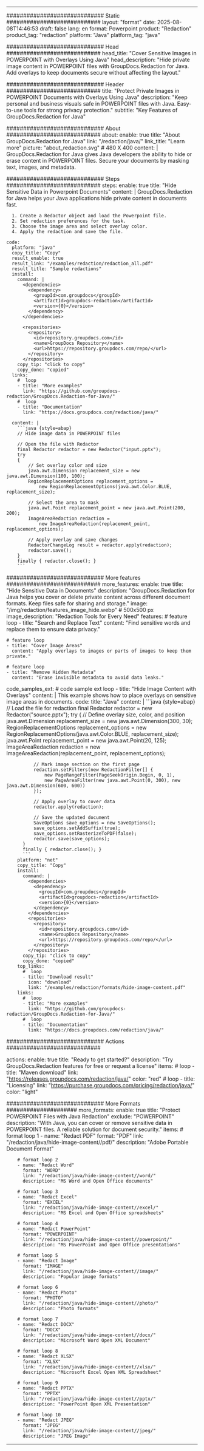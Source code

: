 
---
############################# Static ############################
layout: "format"
date:  2025-08-08T14:46:53
draft: false
lang: en
format: Powerpoint
product: "Redaction"
product_tag: "redaction"
platform: "Java"
platform_tag: "java"

############################# Head ############################
head_title: "Cover Sensitive Images in POWERPOINT with Overlays Using Java"
head_description: "Hide private image content in POWERPOINT files with GroupDocs.Redaction for Java. Add overlays to keep documents secure without affecting the layout."

############################# Header ############################
title: "Protect Private Images in POWERPOINT Documents with Overlays Using Java" 
description: "Keep personal and business visuals safe in POWERPOINT files with Java. Easy-to-use tools for strong privacy protection."
subtitle: "Key Features of GroupDocs.Redaction for Java" 

############################# About ############################
about:
    enable: true
    title: "About GroupDocs.Redaction for Java"
    link: "/redaction/java/"
    link_title: "Learn more"
    picture: "about_redaction.svg" # 480 X 400
    content: |
       GroupDocs.Redaction for Java gives Java developers the ability to hide or erase content in POWERPOINT files. Secure your documents by masking text, images, and metadata.

############################# Steps ############################
steps:
    enable: true
    title: "Hide Sensitive Data in Powerpoint Documents"
    content: |
      GroupDocs.Redaction for Java helps your Java applications hide private content in documents fast.
      
      1. Create a Redactor object and load the Powerpoint file.
      2. Set redaction preferences for the task.
      3. Choose the image area and select overlay color.
      4. Apply the redaction and save the file.
   
    code:
      platform: "java"
      copy_title: "Copy"
      result_enable: true
      result_link: "/examples/redaction/redaction_all.pdf"
      result_title: "Sample redactions"
      install:
        command: |
          <dependencies>
            <dependency>
              <groupId>com.groupdocs</groupId>
              <artifactId>groupdocs-redaction</artifactId>
              <version>{0}</version>
            </dependency>
          </dependencies>

          <repositories>
            <repository>
              <id>repository.groupdocs.com</id>
              <name>GroupDocs Repository</name>
              <url>https://repository.groupdocs.com/repo/</url>
            </repository>
          </repositories>
        copy_tip: "click to copy"
        copy_done: "copied"
      links:
        #  loop
        - title: "More examples"
          link: "https://github.com/groupdocs-redaction/GroupDocs.Redaction-for-Java/"
        #  loop
        - title: "Documentation"
          link: "https://docs.groupdocs.com/redaction/java/"
          
      content: |
        ```java {style=abap}
        // Hide image data in POWERPOINT files

        // Open the file with Redactor
        final Redactor redactor = new Redactor("input.pptx");
        try
        {
            // Set overlay color and size
            java.awt.Dimension replacement_size = new java.awt.Dimension(100, 100);
            RegionReplacementOptions replacement_options = 
                new RegionReplacementOptions(java.awt.Color.BLUE, replacement_size);

            // Select the area to mask
            java.awt.Point replacement_point = new java.awt.Point(200, 200);
            ImageAreaRedaction redaction = 
                new ImageAreaRedaction(replacement_point, replacement_options);

            // Apply overlay and save changes
            RedactorChangeLog result = redactor.apply(redaction);
            redactor.save();
        }
        finally { redactor.close(); }
        ```            


############################# More features ############################
more_features:
  enable: true
  title: "Hide Sensitive Data in Documents"
  description: "GroupDocs.Redaction for Java helps you cover or delete private content across different document formats. Keep files safe for sharing and storage."
  image: "/img/redaction/features_image_hide.webp" # 500x500 px
  image_description: "Redaction Tools for Every Need"
  features:
    # feature loop
    - title: "Search and Replace Text"
      content: "Find sensitive words and replace them to ensure data privacy."

    # feature loop
    - title: "Cover Image Areas"
      content: "Apply overlays to images or parts of images to keep them private."

    # feature loop
    - title: "Remove Hidden Metadata"
      content: "Erase invisible metadata to avoid data leaks."
      
  code_samples_ext:
    # code sample ext loop
    - title: "Hide Image Content with Overlays"
      content: |
        This example shows how to place overlays on sensitive image areas in documents.
      code:
        title: "Java"
        content: |
          ```java {style=abap}
          //  Load the file for redaction
          final Redactor redactor = new Redactor("source.pptx");
          try
          {
              // Define overlay size, color, and position
              java.awt.Dimension replacement_size = new java.awt.Dimension(300, 30);
              RegionReplacementOptions replacement_options = 
                new RegionReplacementOptions(java.awt.Color.BLUE, replacement_size);
              java.awt.Point replacement_point = new java.awt.Point(20, 125);
              ImageAreaRedaction redaction = new ImageAreaRedaction(replacement_point, replacement_options);

              // Mark image section on the first page
              redaction.setFilters(new RedactionFilter[] {
                  new PageRangeFilter(PageSeekOrigin.Begin, 0, 1),
                  new PageAreaFilter(new java.awt.Point(0, 300), new java.awt.Dimension(600, 600))
              });

              // Apply overlay to cover data
              redactor.apply(redaction);

              // Save the updated document
              SaveOptions save_options = new SaveOptions();
              save_options.setAddSuffix(true);
              save_options.setRasterizeToPDF(false);
              redactor.save(save_options);
          }
          finally { redactor.close(); }
          ```
        platform: "net"
        copy_title: "Copy"
        install:
          command: |
            <dependencies>
              <dependency>
                <groupId>com.groupdocs</groupId>
                <artifactId>groupdocs-redaction</artifactId>
                <version>{0}</version>
              </dependency>
            </dependencies>
            <repositories>
              <repository>
                <id>repository.groupdocs.com</id>
                <name>GroupDocs Repository</name>
                <url>https://repository.groupdocs.com/repo/</url>
              </repository>
            </repositories>
          copy_tip: "click to copy"
          copy_done: "copied"
        top_links:
          #  loop
          - title: "Download result"
            icon: "download"
            link: "/examples/redaction/formats/hide-image-content.pdf"
        links:
          #  loop
          - title: "More examples"
            link: "https://github.com/groupdocs-redaction/GroupDocs.Redaction-for-Java/"
          #  loop
          - title: "Documentation"
            link: "https://docs.groupdocs.com/redaction/java/"


############################# Actions ############################

actions:
  enable: true
  title: "Ready to get started?"
  description: "Try GroupDocs.Redaction features for free or request a license"
  items:
    #  loop
    - title: "Maven download"
      link: "https://releases.groupdocs.com/redaction/java/"
      color: "red"
        #  loop
    - title: "Licensing"
      link: "https://purchase.groupdocs.com/pricing/redaction/java/"
      color: "light"


############################# More Formats #####################
more_formats:
    enable: true
    title: "Protect POWERPOINT Files with Java Redaction"
    exclude: "POWERPOINT"
    description: "With Java, you can cover or remove sensitive data in POWERPOINT files. A reliable solution for document security."
    items: 
        # format loop 1
        - name: "Redact PDF"
          format: "PDF"
          link: "/redaction/java/hide-image-content//pdf/"
          description: "Adobe Portable Document Format"

        # format loop 2
        - name: "Redact Word"
          format: "WORD"
          link: "/redaction/java/hide-image-content//word/"
          description: "MS Word and Open Office documents"
          
        # format loop 3
        - name: "Redact Excel"
          format: "EXCEL"
          link: "/redaction/java/hide-image-content//excel/"
          description: "MS Excel and Open Office spreadsheets"

        # format loop 4
        - name: "Redact PowerPoint"
          format: "POWERPOINT"
          link: "/redaction/java/hide-image-content//powerpoint/"
          description: "MS PowerPoint and Open Office presentations"

        # format loop 5
        - name: "Redact Image"
          format: "IMAGE"
          link: "/redaction/java/hide-image-content//image/"
          description: "Popular image formats"

        # format loop 6
        - name: "Redact Photo"
          format: "PHOTO"
          link: "/redaction/java/hide-image-content//photo/"
          description: "Photo formats"

        # format loop 7
        - name: "Redact DOCX"
          format: "DOCX"
          link: "/redaction/java/hide-image-content//docx/"
          description: "Microsoft Word Open XML Document"
          
        # format loop 8
        - name: "Redact XLSX"
          format: "XLSX"
          link: "/redaction/java/hide-image-content//xlsx/"
          description: "Microsoft Excel Open XML Spreadsheet"
          
        # format loop 9
        - name: "Redact PPTX"
          format: "PPTX"
          link: "/redaction/java/hide-image-content//pptx/"
          description: "PowerPoint Open XML Presentation"

        # format loop 10
        - name: "Redact JPEG"
          format: "JPEG"
          link: "/redaction/java/hide-image-content//jpeg/"
          description: "JPEG Image"


---
